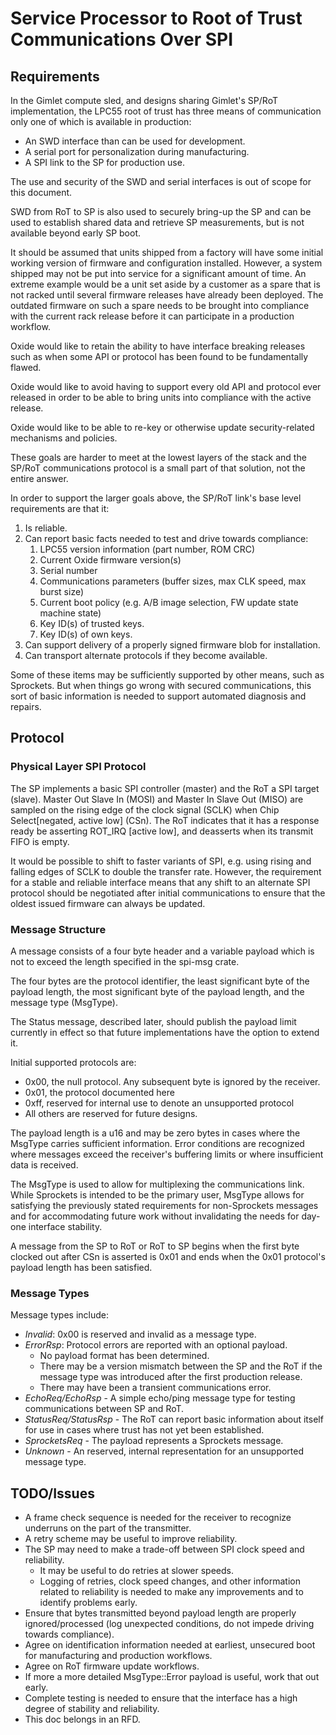 # Service Processor to Root of Trust Communications Over SPI

## Requirements

In the Gimlet compute sled, and designs sharing Gimlet's SP/RoT
implementation, the LPC55 root of trust has three means of communication
only one of which is available in production:

  - An SWD interface than can be used for development.
  - A serial port for personalization during manufacturing.
  - A SPI link to the SP for production use.

The use and security of the SWD and serial interfaces is out of scope for this
document.

SWD from RoT to SP is also used to securely bring-up the SP and can be used to establish shared data and retrieve SP measurements, but is not available beyond early SP boot.

It should be assumed that units shipped from a factory will have some
initial working version of firmware and configuration installed. However,
a system shipped may not be put into service for a significant amount
of time. An extreme example would be a unit set aside by a customer as
a spare that is not racked until several firmware releases have already
been deployed. The outdated firmware on such a spare needs to be brought
into compliance with the current rack release before it can participate
in a production workflow.

Oxide would like to retain the ability to have interface breaking releases
such as when some API or protocol has been found to be fundamentally
flawed.

Oxide would like to avoid having to support every old API and protocol
ever released in order to be able to bring units into compliance with
the active release.

Oxide would like to be able to re-key or otherwise update security-related
mechanisms and policies.

These goals are harder to meet at the lowest layers of the stack and
the SP/RoT communications protocol is a small part of that solution,
not the entire answer.

In order to support the larger goals above, the SP/RoT link's base level requirements are that it:

  1)  Is reliable.
  2)  Can report basic facts needed to test and drive towards compliance:
      1)  LPC55 version information (part number, ROM CRC)
      2)  Current Oxide firmware version(s)
      3)  Serial number
      4)  Communications parameters (buffer sizes, max CLK speed, max burst size)
      5)  Current boot policy (e.g. A/B image selection, FW update state machine state)
      6)  Key ID(s) of trusted keys.
      7)  Key ID(s) of own keys.
  7)  Can support delivery of a properly signed firmware blob for installation.
  8)  Can transport alternate protocols if they become available.
 
Some of these items may be sufficiently supported by other means, such as
Sprockets. But when things go wrong with secured communications, this sort
of basic information is needed to support automated diagnosis and repairs.

## Protocol

### Physical Layer SPI Protocol

The SP implements a basic SPI controller (master) and the RoT a SPI
target (slave). Master Out Slave In (MOSI) and Master In Slave Out
(MISO) are sampled on the rising edge of the clock signal (SCLK) when
Chip Select[negated, active low] (CSn). The RoT indicates that it has
a response ready be asserting ROT_IRQ [active low], and deasserts when
its transmit FIFO is empty.

It would be possible to shift to faster variants of SPI, e.g. using
rising and falling edges of SCLK to double the transfer rate. However, the
requirement for a stable and reliable interface means that any shift to an
alternate SPI protocol should be negotiated after initial communications
to ensure that the oldest issued firmware can always be updated.

### Message Structure

A message consists of a four byte header and a variable payload which
is not to exceed the length specified in the spi-msg crate.

The four bytes are the protocol identifier, the least significant byte
of the payload length, the most significant byte of the payload length,
and the message type (MsgType).

The Status message, described later, should publish the payload limit
currently in effect so that future implementations have the option to
extend it.

Initial supported protocols are:

 - 0x00, the null protocol. Any subsequent byte is ignored by the receiver.
 - 0x01, the protocol documented here
 - 0xff, reserved for internal use to denote an unsupported protocol
 - All others are reserved for future designs.

The payload length is a u16 and may be zero bytes in cases where
the MsgType carries sufficient information. Error conditions are
recognized where messages exceed the receiver's buffering limits or
where insufficient data is received.

The MsgType is used to allow for multiplexing the communications
link. While Sprockets is intended to be the primary user, MsgType allows
for satisfying the previously stated requirements for non-Sprockets
messages and for accommodating future work without invalidating the
needs for day-one interface stability.

A message from the SP to RoT or RoT to SP begins when the first byte
clocked out after CSn is asserted is 0x01 and ends when the 0x01
protocol's payload length has been satisfied.

### Message Types

Message types include:

  - _Invalid_: 0x00 is reserved and invalid as a message type.
  - _ErrorRsp_: Protocol errors are reported with an optional payload.
	  + No payload format has been determined.
	  + There may be a version mismatch between the SP and the RoT if the message type was introduced after the first production release.
	  + There may have been a transient communications error.
  - _EchoReq/EchoRsp_ - A simple echo/ping message type for testing communications between SP and RoT.
  - _StatusReq/StatusRsp_ - The RoT can report basic information about itself for use in cases where trust has not yet been established.
  - _SprocketsReq_ - The payload represents a Sprockets message.
  - _Unknown_ - An reserved, internal representation for an unsupported message type.

## TODO/Issues

  - A frame check sequence is needed for the receiver to recognize underruns on the part of the transmitter.
  - A retry scheme may be useful to improve reliability.
  - The SP may need to make a trade-off between SPI clock speed and reliability.
	  + It may be useful to do retries at slower speeds.
	  + Logging of retries, clock speed changes, and other information related to reliability is needed to make any improvements and to identify problems early.
  - Ensure that bytes transmitted beyond payload length are properly ignored/processed (log unexpected conditions, do not impede driving towards compliance).
  - Agree on identification information needed at earliest, unsecured boot for manufacturing and production workflows.
  - Agree on RoT firmware update workflows.
  - If more a more detailed MsgType::Error payload is useful, work that out early.
  - Complete testing is needed to ensure that the interface has a high degree of stability and reliability.
  - This doc belongs in an RFD.
